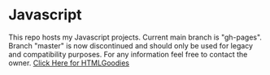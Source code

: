 # Javascript
This repo hosts my Javascript projects. Current main branch is "gh-pages". Branch "master" is now discontinued and should only be used for legacy and compatibility purposes. For any information feel free to contact the owner.
<A HREF="http://www.htmlgoodies.com">Click Here for HTMLGoodies</A>
